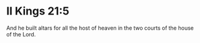 # II Kings 21:5

And he built altars for all the host of heaven in the two courts of the house of the Lord.
